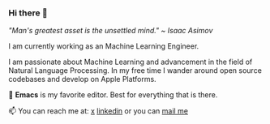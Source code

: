 ### Hi there 👋

<!--
**ankitsharma07/ankitsharma07** is a ✨ _special_ ✨ repository because its `README.md` (this file) appears on your GitHub profile.

Here are some ideas to get you started:

- 🔭 I’m currently working on ...
- 🌱 I’m currently learning ...
- 👯 I’m looking to collaborate on ...
- 🤔 I’m looking for help with ...
- 💬 Ask me about ...
- 📫 How to reach me: ...
- 😄 Pronouns: ...
- ⚡ Fun fact: ...
-->
*"Man's greatest asset is the unsettled mind." ~ Isaac Asimov*

I am currently working as an Machine Learning Engineer. 

I am passionate about Machine Learning and advancement in the field of Natural Language Processing. In my free time I wander around open source codebases and develop on Apple Platforms.

🤔 **Emacs** is my favorite editor. Best for everything that is there.

📫 You can reach me at: [x](https://x.com/nezubn "twitter") [linkedin](https://www.linkedin.com/in/ankitkumar1107/ "LinkedIn") or you can [mail me](mailto:ankit@nezubn.com)

<script type="text/javascript" src="https://cdnjs.buymeacoffee.com/1.0.0/button.prod.min.js" data-name="bmc-button" data-slug="nezubn" data-color="#000000" data-emoji=""  data-fontis="Cookie" data-text="Buy me a coffee" data-outline-color="#fff" data-font-color="#fff" data-coffee-color="#fd0" ></script>
